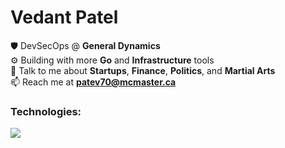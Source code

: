 <h1 align="left">Vedant Patel</h1>

 🛡️ DevSecOps @ **General Dynamics**  
 ⚙️ Building with more **Go** and **Infrastructure** tools  
 💬 Talk to me about **Startups**, **Finance**, **Politics**, and **Martial Arts**  
 📫 Reach me at **patev70@mcmaster.ca**



<h3 align="left">Technologies:</h3>
<p align="left">
  <a href="https://skillicons.dev">
    <img src="https://skillicons.dev/icons?i=go,docker,kubernetes,postgres,terraform,ansible,aws,linux" />
  </a>
</p>


